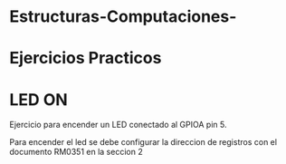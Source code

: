 # Estructuras-Computaciones-
# Ejercicios Practicos
# LED ON
Ejercicio para encender un LED conectado al GPIOA pin 5.

Para encender el led se debe configurar la direccion de registros con el documento RM0351 en la seccion 2 
